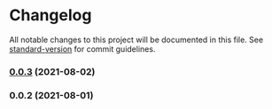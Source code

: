 # Changelog

All notable changes to this project will be documented in this file. See [standard-version](https://github.com/conventional-changelog/standard-version) for commit guidelines.

### [0.0.3](https://github.com/Shin-Code-Editor/path-cross/compare/v0.0.2...v0.0.3) (2021-08-02)

### 0.0.2 (2021-08-01)
